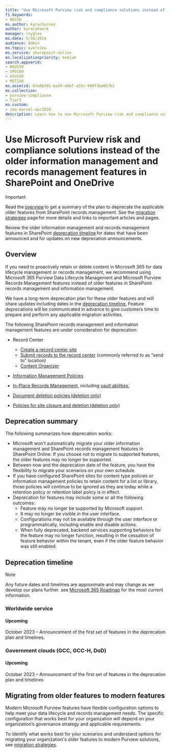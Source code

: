 ```yaml
---
title: "Use Microsoft Purview risk and compliance solutions instead of the older information management and records management features in SharePoint and OneDrive"
f1.keywords:
- NOCSH
ms.author: kyrachurney
author: kyracatwork
manager: roygles
ms.date: 5/16/2014
audience: Admin
ms.topic: overview
ms.service: sharepoint-online
ms.localizationpriority: medium
search.appverid:
- WSU150
- SPO160
- OSU150
- MET150
ms.assetid: 63a0b501-ba59-44b7-a35c-999f3be057b2
ms.collection:
- purview-compliance
- Tier3
ms.custom:
- seo-marvel-apr2020
description: Learn how to use Microsoft Purview risk and compliance solutions instead of the older information management and records management features in SharePoint and OneDrive.
---
```


# Use Microsoft Purview risk and compliance solutions instead of the older information management and records management features in SharePoint and OneDrive


> [!IMPORTANT]
> Read the [overview](#overview) to get a summary of the plan to deprecate the applicable older features from SharePoint records management. See the [migration strategies](migration-strategies.md) page for more details and links to important articles and pages. 
>
>Review the older information management and records management features in SharePoint [deprecation timeline](#deprecation-timeline) for dates that have been announced and for updates on new deprecation announcements.

## Overview

If you need to proactively retain or delete content in Microsoft 365 for data lifecycle management or records management, we recommend using Microsoft 365 Purview Data Lifecycle Management and Microsoft Purview Records Management features instead of older features in SharePoint records management and information management.  

We have a long-term deprecation plan for these older features and will share updates including dates in the [deprecation timeline.](#deprecation-timeline) Feature deprecations will be communicated in advance to give customers time to prepare and perform any applicable migration activities. 

The following SharePoint records management and information management features are under consideration for deprecation: 

- Record Center 
    - [Create a record center site ](https://support.microsoft.com/en-us/office/create-a-records-center-6bf1488b-62a8-486c-90dd-54b6bcce4b3a#:~:text=You%20need%20to%20take%20the%20following%20steps%20to,on%20the%20Records%20Center%20site.%20...%20See%20More.)
    - [Submit records to the record center](https://support.microsoft.com/en-us/office/introduction-to-the-records-center-bae6ca5a-7b19-40e0-b433-e3613a747c2c) (commonly referred to as “send to” location) 
    - [Content Organizer](https://support.microsoft.com/en-us/office/configure-the-content-organizer-to-route-documents-b0875658-69bc-4f48-addb-e3c5f01f2d9a#:~:text=Each%20time%20that%20a%20document,in%20a%20different%20site%20collection.) 
   
- [Information Management Policies](intro-to-info-mgmt-policies.md) 
- [In-Place Records Management,](https://support.microsoft.com/en-us/office/configuring-in-place-records-management-7707a878-780c-4be6-9cb0-9718ecde050a?ui=en-us&rs=en-us&ad=us) including [vault abilities.](https://support.microsoft.com/en-us/office/introduction-to-the-records-center-bae6ca5a-7b19-40e0-b433-e3613a747c2c)
- [Document deletion policies (deletion only) ](https://support.microsoft.com/en-us/office/create-a-document-deletion-policy-in-sharepoint-server-2016-4fe26e19-4849-4eb9-a044-840ab47458ff?ui=en-us&rs=en-us&ad=us)
- [Policies for site closure and deletion (deletion only)](https://support.microsoft.com/en-us/office/use-policies-for-site-closure-and-deletion-a8280d82-27fd-48c5-9adf-8a5431208ba5)

## Deprecation summary

The following summarizes how deprecation works:  

- Microsoft won't automatically migrate your older information management and SharePoint records management features in SharePoint Online. If you choose not to migrate to supported features, the older features may no longer be supported.   
- Between now and the deprecation date of the feature, you have the flexibility to migrate your scenarios on your own schedule.  
- If you have configured SharePoint sites for content type policies or information management policies to retain content for a list or library, those policies will continue to be ignored as they are today while a retention policy or retention label policy is in effect. 
- Deprecation for features may include some or all the following outcomes:  
    - Feature may no longer be supported by Microsoft support.  
    - It may no longer be visible in the user interface.  
    - Configurations may not be available through the user interface or programmatically, including enable and disable actions.  
    - When fully deprecated, backend services supporting behaviors for the feature may no longer function, resulting in the cessation of feature behavior within the tenant, even if the older feature behavior was still enabled.  
    
## Deprecation timeline 
 
> [!NOTE]
> Any future dates and timelines are approximate and may change as we develop our plans further. see [Microsoft 365 Roadmap](https://www.microsoft.com/en-us/microsoft-365/roadmap?filters=) for the most current information.

### Worldwide service

#### Upcoming 

October 2023 – Announcement of the first set of features in the deprecation plan and timelines. 

### Government clouds (GCC, GCC-H, DoD) 

#### Upcoming 

October 2023 – Announcement of the first set of features in the deprecation plan and timelines

## Migrating from older features to modern features

Modern Microsoft Purview features have flexible configuration options to help meet your data lifecycle and records management needs. The specific configuration that works best for your organization will depend on your organization’s governance strategy and applicable requirements.  

To identify what works best for your scenarios and understand options for migrating your organization's older features to modern Purview solutions, see [migration strategies](migration-strategies.md). 

